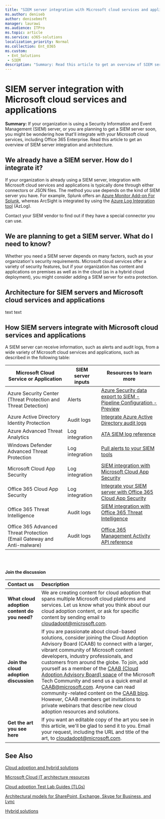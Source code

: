 ```yaml
---
title: "SIEM server integration with Microsoft cloud services and applications"
ms.author: deniseb
author: denisebmsft
manager: laurawi
ms.audience: ITPro
ms.topic: article
ms.service: o365-solutions
localization_priority: Normal
ms.collection: Ent_O365
ms.custom: 
 - Ent_Solutions
 - SIEM
description: "Summary: Read this article to get an overview of SIEM server integration with the Microsoft cloud stack."
---
```


# SIEM server integration with Microsoft cloud services and applications

 **Summary:** If your organization is using a Security Information and Event Management (SIEM) server, or you are planning to get a SIEM server soon, you might be wondering how that'll integrate with your Microsoft cloud services, including Office 365 Enterprise. Read this article to get an overview of SIEM server integration and architecture.

## We already have a SIEM server. How do I integrate it?

If your organization is already using a SIEM server, integration with Microsoft cloud services and applications is typically done through either connectors or JSON files. The method you use depends on the kind of SIEM server you have. For example, Splunk offers an [Azure Monitor Add-on For Splunk](https://splunkbase.splunk.com/app/3534/), whereas ArcSight is integrated by using the [Azure Log Integration tool](https://docs.microsoft.com/azure/security/security-azure-log-integration-overview) (AzLog). 

Contact your SIEM vendor to find out if they have a special connector you can use.


## We are planning to get a SIEM server. What do I need to know?

Whether you need a SIEM server depends on many factors, such as your organization's security requirements. Microsoft cloud services offer a variety of security features, but if your organization has content and applications on premises as well as in the cloud (as in a hybrid cloud deployment), you might consider adding a SIEM server for extra protection.


## Architecture for SIEM servers and Microsoft cloud services and applications

text text

 

## How SIEM servers integrate with Microsoft cloud services and applications

A SIEM server can receive information, such as alerts and audit logs, from a wide variety of Microsoft cloud services and applications, such as described in the following table:

| Microsoft Cloud Service or Application | SIEM server inputs | Resources to learn more |
| --- | --- | --- |
| Azure Security Center (Threat Protection and Threat Detection) | Alerts | [Azure Security data export to SIEM - Pipeline Configuration - Preview](https://docs.microsoft.com/azure/security-center/security-center-export-data-to-siem) |
| Azure Active Directory Identity Protection | Audit logs | [Integrate Azure Active Directory audit logs](https://docs.microsoft.com/azure/security/security-azure-log-integration-ad) |
| Azure Advanced Threat Analytics | Log integration | [ATA SIEM log reference](https://docs.microsoft.com/advanced-threat-analytics/cef-format-sa) |
| Windows Defender Advanced Threat Protection | Log integration | [Pull alerts to your SIEM tools](https://docs.microsoft.com/windows/security/threat-protection/windows-defender-atp/configure-siem-windows-defender-advanced-threat-protection) |
| Microsoft Cloud App Security | Log integration | [SIEM integration with Microsoft Cloud App Security](https://docs.microsoft.com/cloud-app-security/siem) |
| Office 365 Cloud App Security | Log integration | [Integrate your SIEM server with Office 365 Cloud App Security](https://support.office.com/article/dd6d2417-49c4-4de6-9294-67fdabbf8532) |
| Office 365 Threat Intelligence | Audit logs | [SIEM integration with Office 365 Threat Intelligence](https://support.office.com/article/eb56b69b-3170-4086-82cf-ba40a530fa1b) |
| Office 365 Advanced Threat Protection (Email Gateway and Anti-malware) | Audit logs | [Office 365 Management Activity API reference](https://msdn.microsoft.com/office-365/office-365-management-activity-api-reference) |

<br/><br/>
    
**Join the discussion**

|**Contact us**|**Description**|
|:-----|:-----| 
|**What cloud adoption content do you need?** <br/> |We are creating content for cloud adoption that spans multiple Microsoft cloud platforms and services. Let us know what you think about our cloud adoption content, or ask for specific content by sending email to [cloudadopt@microsoft.com](mailto:cloudadopt@microsoft.com?Subject=[Cloud%20Adoption%20Content%20Feedback]:%20).  <br/> |
|**Join the cloud adoption discussion** <br/> |If you are passionate about cloud-based solutions, consider joining the Cloud Adoption Advisory Board (CAAB) to connect with a larger, vibrant community of Microsoft content developers, industry professionals, and customers from around the globe. To join, add yourself as a member of the [CAAB (Cloud Adoption Advisory Board) space](https://aka.ms/caab) of the Microsoft Tech Community and send us a quick email at [CAAB@microsoft.com](mailto:caab@microsoft.com?Subject=I%20just%20joined%20the%20Cloud%20Adoption%20Advisory%20Board!). Anyone can read community-related content on the [CAAB blog](https://blogs.technet.com/b/solutions_advisory_board/). However, CAAB members get invitations to private webinars that describe new cloud adoption resources and solutions.  <br/> |
|**Get the art you see here** <br/> |If you want an editable copy of the art you see in this article, we'll be glad to send it to you. Email your request, including the URL and title of the art, to [cloudadopt@microsoft.com](mailto:cloudadopt@microsoft.com?subject=[Art%20Request]:%20).  <br/> |
   
## See Also

[Cloud adoption and hybrid solutions](cloud-adoption-and-hybrid-solutions.md)
  
[Microsoft Cloud IT architecture resources](microsoft-cloud-it-architecture-resources.md)
  
[Cloud adoption Test Lab Guides (TLGs)](cloud-adoption-test-lab-guides-tlgs.md)
  
[Architectural models for SharePoint, Exchange, Skype for Business, and Lync](architectural-models-for-sharepoint-exchange-skype-for-business-and-lync.md)
  
[Hybrid solutions](hybrid-solutions.md)


